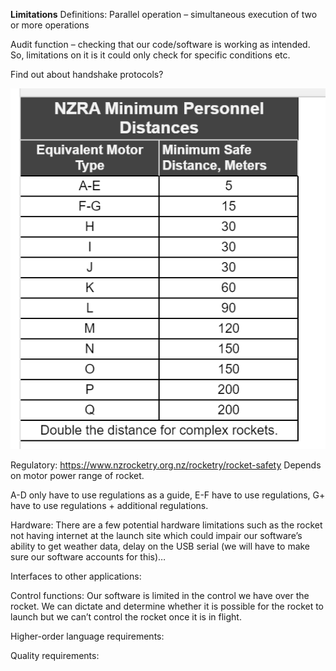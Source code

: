 **Limitations**
Definitions:
Parallel operation – simultaneous execution of two or more operations

Audit function – checking that our code/software is working as intended. So, limitations on it is it could only check for specific conditions etc.

Find out about handshake protocols?

![Reference](NZRA_Minimum_Personnel_Distances.png)

Regulatory: https://www.nzrocketry.org.nz/rocketry/rocket-safety
Depends on motor power range of rocket.

A-D only have to use regulations as a guide, E-F have to use regulations, G+ have to use regulations + additional regulations.

Hardware:
There are a few potential hardware limitations such as the rocket not having internet at the launch site which could impair our software’s ability to get weather data, delay on the USB serial (we will have to make sure our software accounts for this)…

Interfaces to other applications:

Control functions:
Our software is limited in the control we have over the rocket. We can dictate and determine whether it is possible for the rocket to launch but we can’t control the rocket once it is in flight.

Higher-order language requirements:

Quality requirements:

